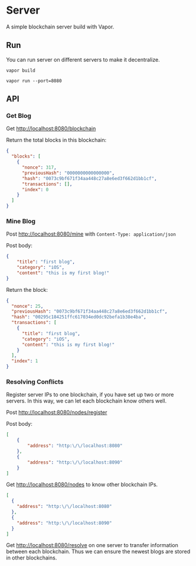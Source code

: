 # Server

A simple blockchain server build with Vapor.

## Run

You can run server on different servers to make it decentralize.

```shell
vapor build
```

```shell
vapor run --port=8080
```

## API

### Get Blog

Get [http://localhost:8080/blockchain](http://localhost:8080/blockchain)

Return the total blocks in this blockchain:

```json
{
  "blocks": [
    {
      "nonce": 317,
      "previousHash": "0000000000000000",
      "hash": "0073c9bf671f34aa448c27a8e6ed3f662d1bb1cf",
      "transactions": [],
      "index": 0
    }
  ]
}
```

### Mine Blog

Post [http://localhost:8080/mine](http://localhost:8080/mine) with `Content-Type: application/json`

Post body: 

```json
{
    "title": "first blog",
    "category": "iOS",
    "content": "this is my first blog!"
}
```

Return the block:

```json
{
  "nonce": 25,
  "previousHash": "0073c9bf671f34aa448c27a8e6ed3f662d1bb1cf",
  "hash": "00295c184251ffc617034ed0dc92befa1b38e4ba",
  "transactions": [
    {
      "title": "first blog",
      "category": "iOS",
      "content": "this is my first blog!"
    }
  ],
  "index": 1
}
```

### Resolving Conflicts

Register server IPs to one blockchain, if you have set up two or more servers. In this way, we can let each blockchain know others well.

Post [http://localhost:8080/nodes/register](http://localhost:8080/nodes/register)

Post body:

```json
[
    {
        "address": "http:\/\/localhost:8080"
    },
    {
        "address": "http:\/\/localhost:8090"
    }
]
```

Get [http://localhost:8080/nodes](http://localhost:8080/nodes) to know other blockchain IPs.

```json
[
  {
    "address": "http:\/\/localhost:8080"
  },
  {
    "address": "http:\/\/localhost:8090"
  }
]
```

Get [http://localhost:8080/resolve](http://localhost:8080/resolve) on one server to transfer information between each blockchain. Thus we can ensure the newest blogs are stored in other blockchains.


